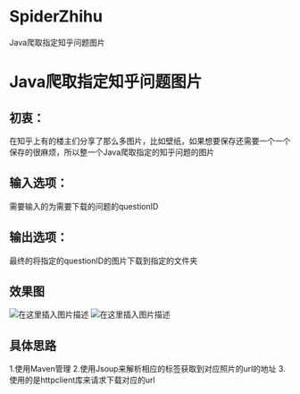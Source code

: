 # SpiderZhihu
Java爬取指定知乎问题图片

# Java爬取指定知乎问题图片
## 初衷：
在知乎上有的楼主们分享了那么多图片，比如壁纸，如果想要保存还需要一个一个保存的很麻烦，所以整一个Java爬取指定的知乎问题的图片

## 输入选项：
需要输入的为需要下载的问题的questionID
## 输出选项：
最终的将指定的questionID的图片下载到指定的文件夹
## 效果图
![在这里插入图片描述](https://img-blog.csdnimg.cn/20191114105134211.png?x-oss-process=image/watermark,type_ZmFuZ3poZW5naGVpdGk,shadow_10,text_aHR0cHM6Ly9ibG9nLmNzZG4ubmV0L3poYW5ndmFsdWU=,size_16,color_FFFFFF,t_70)
![在这里插入图片描述](https://img-blog.csdnimg.cn/20191114105254424.png?x-oss-process=image/watermark,type_ZmFuZ3poZW5naGVpdGk,shadow_10,text_aHR0cHM6Ly9ibG9nLmNzZG4ubmV0L3poYW5ndmFsdWU=,size_16,color_FFFFFF,t_70)
## 具体思路
1.使用Maven管理
2.使用Jsoup来解析相应的标签获取到对应照片的url的地址
3.使用的是httpclient库来请求下载对应的url

